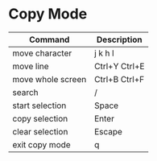 # Copy Mode

| Command           | Description   |
| ----------------- | ------------- |
| move character    | j k h l       |
| move line         | Ctrl+Y Ctrl+E |
| move whole screen | Ctrl+B Ctrl+F |
| search            | /             |
| start selection   | Space         |
| copy selection    | Enter         |
| clear selection   | Escape        |
| exit copy mode    | q             |
